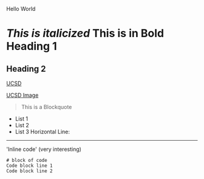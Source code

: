 Hello World

*This is italicized*
__This is in Bold__
Heading 1
==========
## Heading 2
[UCSD](https://ucsd.edu/)

[UCSD Image](https://collegevine.imgix.net/13ea25b5-3b27-412c-8be5-1f7e0bded961.jpg)
> This is a Blockquote
- List 1
- List 2
- List 3
Horizontal Line:
--------------------
'Inline code' (very interesting)

```
# block of code
Code block line 1
Code block line 2
```
